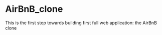 # AirBnB_clone
This is the first step towards building first full web application: the AirBnB clone

